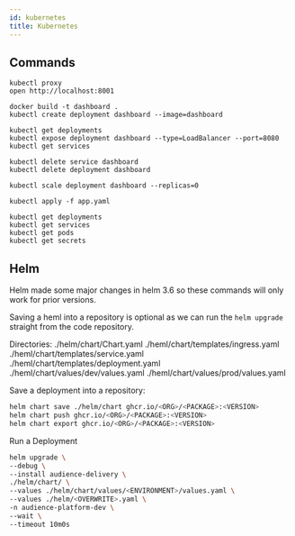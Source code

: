 ```yaml
---
id: kubernetes
title: Kubernetes
---
```


## Commands

```
kubectl proxy
open http://localhost:8001
```

```
docker build -t dashboard .
kubectl create deployment dashboard --image=dashboard

kubectl get deployments
kubectl expose deployment dashboard --type=LoadBalancer --port=8080
kubectl get services

```

```
kubectl delete service dashboard
kubectl delete deployment dashboard

kubectl scale deployment dashboard --replicas=0

kubectl apply -f app.yaml
```

```
kubectl get deployments
kubectl get services
kubectl get pods
kubectl get secrets
```


## Helm

Helm made some major changes in helm 3.6 so these commands will only work for prior versions.

Saving a heml into a repository is optional as we can run the `helm upgrade` straight from the code repository.

Directories:
./helm/chart/Chart.yaml
./heml/chart/templates/ingress.yaml
./heml/chart/templates/service.yaml
./heml/chart/templates/deployment.yaml
./heml/chart/values/dev/values.yaml
./heml/chart/values/prod/values.yaml

Save a deployment into a repository:
```bash
helm chart save ./helm/chart ghcr.io/<ORG>/<PACKAGE>:<VERSION>  
helm chart push ghcr.io/<ORG>/<PACKAGE>:<VERSION>
helm chart export ghcr.io/<ORG>/<PACKAGE>:<VERSION>
```

Run a Deployment
```bash
helm upgrade \
--debug \
--install audience-delivery \
./helm/chart/ \
--values ./helm/chart/values/<ENVIRONMENT>/values.yaml \
--values ./helm/<OVERWRITE>.yaml \
-n audience-platform-dev \
--wait \
--timeout 10m0s
```

